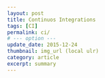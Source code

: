 ```yaml
---
layout: post
title: Continuos Integrations
tags: [CI]
permalink: ci/
# --- option ---
update_date: 2015-12-24
thumbnail: img_url (local ulr)
category: article
excerpt: summary
---
```


<!-- more -->
